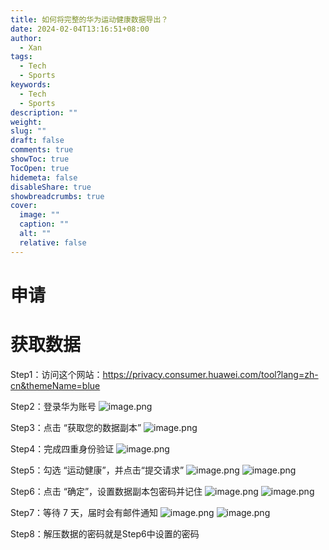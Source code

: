 ```yaml
---
title: 如何将完整的华为运动健康数据导出？
date: 2024-02-04T13:16:51+08:00
author:
  - Xan
tags:
  - Tech
  - Sports
keywords:
  - Tech
  - Sports
description: ""
weight: 
slug: ""
draft: false
comments: true
showToc: true
TocOpen: true
hidemeta: false
disableShare: true
showbreadcrumbs: true
cover:
  image: ""
  caption: ""
  alt: ""
  relative: false
---
```


# 申请

# 获取数据
Step1：访问这个网站：https://privacy.consumer.huawei.com/tool?lang=zh-cn&themeName=blue

Step2：登录华为账号
![image.png](https://bu.dusays.com/2024/02/04/65bf20a22f6fc.png)

Step3：点击 “获取您的数据副本”
![image.png](https://bu.dusays.com/2024/02/04/65bf2056e3b05.png)


Step4：完成四重身份验证
![image.png](https://bu.dusays.com/2024/02/04/65bf20f409b08.png)

Step5：勾选 “运动健康”，并点击“提交请求”
![image.png](https://bu.dusays.com/2024/02/04/65bf21d6c8728.png)
![image.png](https://bu.dusays.com/2024/02/04/65bf21f0c7b6c.png)

Step6：点击 “确定”，设置数据副本包密码并记住
![image.png](https://bu.dusays.com/2024/02/04/65bf221cf40c3.png)
![image.png](https://bu.dusays.com/2024/02/04/65bf22518e4cd.png)

Step7：等待 7 天，届时会有邮件通知
![image.png](https://bu.dusays.com/2024/02/04/65bf2276da3f8.png)
![image.png](https://bu.dusays.com/2024/02/04/65bf22be5f869.png)

Step8：解压数据的密码就是Step6中设置的密码